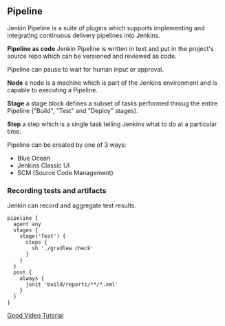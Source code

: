 
## Pipeline ##

Jenkin Pipeline is a suite of plugins which supports implementing and integrating continuous delivery pipelines into Jenkins.    

**Pipeline as code** Jenkin Pipeline is written in text and put in the project's source repo which can be versioned and reviewed as code.   

Pipeline can pause to wait for human input or approval.  

**Node** a node is a machine which is part of the Jenkins environment and is capable to executing a Pipeline.    

**Stage** a stage block defines a subset of tasks performed throug the entire Pipeline ("Build", "Test" and "Deploy" stages).   

**Step** a step which is a single task telling Jenkins what to do at a particular time.   

Pipeline can be created by one of 3 ways:  

* Blue Ocean 
* Jenkins Classic UI 
* SCM (Source Code Management)


### Recording tests and artifacts ###

Jenkin can record and aggregate test results. 

```
pipeline { 
  agent any 
  stages {
    stage('Test') {
      steps {
        sh './gradlew check'
      }
    }
  }
  post {
    always {
      junit 'build/reports/**/*.xml'
    }
  }
}
```

[Good Video Tutorial](https://www.youtube.com/watch?v=89yWXXIOisk)


